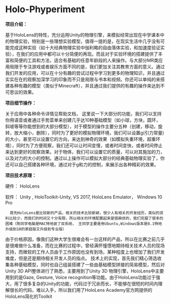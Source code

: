 # Holo-Phyperiment

**项目介绍：**

基于HoloLens的特性，充分运用Unity的物理引擎，来模拟经常出现在中学课本中的物理实验，特别是一些理想实验模型，值得一提的是，在现实生活中几乎没有可能完成这种实验（如十大经典物理实验中伽利略的自由落体实验，和加速度验证实验），在我们的应用中都可以十分简便的再现。而且对于实验环境的搭建提供了丰富和简便的工具和方法，适合有基础的任意年龄段的人来操作。与大部分MR类应用局限于专注游戏或者娱乐方面不同的是，我们更加关注其教育方面的意义。通过我们开发的应用，可以在十分有趣的尝试过程中学习到更多的物理知识，并且通过实实在在的观察加深学习的印象而不只是局限与书本和视频。你还可以单纯的来搭建各种有趣的模型（类似于Minecraft），并且通过我们提供的有趣的操作来达到不可思议的效果。

**项目细节操作：**

关于应用中各种命令详情见帮助文档， 这里说一下大部分的功能，我们可以支持你用语音或者通过手势菜单来创建几乎达10种基础模型（如小球，方块，圆环，斜坡等等你能想到的大部分模型），对于模型的操作主要分五种（创建，移动，旋转，放大缩小，删除），同时为了更好的模拟物理环境，我们可以设置g(引力常量)的大小，甚至可以设置它的方向，来达到神奇的效果（如模拟失重环境，超重环境），同时为了方便观察，我们还可以让时间变慢，或者时间变快，或者时间停止来达到更好的观察效果。对于物体，我们可以设置它的质量，可以对其施加的力，以及对力的大小的控制。通过以上操作可以模拟大部分的经典基础物理实验了，你还可以自己搭建各种环境，通过对于g和力的控制，来展示出各种精彩的效果。

**项目技术原理：**

硬件： HoloLens

软件： Unity , HoloToolkit-Unity,  VS 2017, HoloLens Emulator， Windows 10 Pro

	  首先HoloLens是比较新的产品，相关的技术比较新颖，很少人有相关的开发经历，类似的资料比较少，而我们的时间又十分有限，所以相关的环境配置起来是很麻烦的，我们克服了很多的困难（陈同学电脑是MAC特地装了双系统， 王同学主要是用Ubuntu,Windows版本是8.1特地升级到10的家庭版又升级到专业版）
由于价格原因，像我们这种大学生很难会有一台这样的产品，所以在比赛之前几乎是很难做什么准备，而在比赛的过程中，曾经满怀憧憬地期待相关技术人员的现场支持，而微软的工作人员由于工作原因也没有到场，某种程度上也增加了我们开发难度，但是还是期待相关开发人员的指点。
技术上的实现，首先我们精心筛选收集各种基础模型，同时也自己组装搭建了一些由基础模型拼接的简易模型，然后对Unity 3D API整体进行了熟悉，主要用到了Unity 3D 物理引擎，HoloLens中主要用到的是Gaze, Gesture, Voice recognition等功能。由于HoloLens功能过于强大，用了很多复杂的Unity的功能，代码过于冗余而长，不能够在很短的时间内理解很长的代码，难以入手，所以我们用了HoloLens Academy官方网提供的HoloLens简化的Toolkit 


